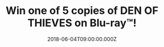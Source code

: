 ---
campaign-uuid: "c-cdeb9767-20eb-4fe0-a2d7-ab1a2da931d9"
type: "Competition"
category: "Entertainment"
date: "2018-06-04T09:00:00.000Z"
end-date: "2018-06-18T23:59:00.000Z"
disable-form: false
is_promoted: false
has_entry_page: true
title: "Win one of 5 copies of DEN OF THIEVES on Blu-ray™!"
competition-description: "<p>Calling all Gerard Butler and ''50 Cent'' fans! To celebrate\
  \ the Blu-ray™ release of the directorial debut of Christian Gudegast, DEN OF THIEVES,\
  \ we’ve got in our hands 5 copies of the official Blu-ray™ of the movie for five\
  \ lucky NME AAA members to win.</p>\n<p>Sounds good? You know what to do…</p>\n"
hero-header: "Win one of 5 copies of DEN OF THIEVES on Blu-ray™!"
terms-confirmation: "N/A"
banner-img: "https://assets.expresslyapp.com/asset-d1b2090d-d7d7-4501-8c6d-3b4c2dd7d443.jpg"
logo-left-href: "nme.com"
logo-left-image: "https://assets.expresslyapp.com/asset-0d4be94a-d96c-4f0b-a273-4dc349aebccb.jpg"
logo-left-title: "Sony Pictures"
bg-image-hero: "https://assets.expresslyapp.com/asset-4a654ab8-623e-4249-9d90-06b56fecf8f7.jpg"
bg-image-first: "https://assets.expresslyapp.com/asset-2551eaba-e6c6-4d58-a536-a98d7c55fb2e.jpg"
bg-image-second: "https://assets.expresslyapp.com/asset-70ec9ccc-fe8d-48de-90d6-c02ebf3d4f21.jpg"
bg-image-third: "https://assets.expresslyapp.com/asset-b96cab0a-0ccc-4e22-be22-48f985eb3442.jpg"
section1-content: "<p>Starring Gerard Butler, Pablo Schreiber, O’shea Jackson Jr and\
  \ Curtis ‘’50 Cent’’Jackson, DEN OF THIEVES follows a notorious crew of bank robbers\
  \ desperate to pull off the ultimate heist: the chance to steal $120 million in\
  \ cash, unless LA’s most feared law enforcement division can stop them!</p>\n<p>This\
  \ Blu-ray™ is a must-have for fans of both the movie and the action genre!</p>\n"
section2-content: "<p>The sensational Blu-ray™ is packed with full of exclusive bonus\
  \ content for you to get stuck in: Alternate Ending, Outtakes, Deleted Scenes, Commentary\
  \ with Director Christian Gudegast and Producer Tucker Tooley, Den of Thieves Theatrical\
  \ Cut…</p> \n<p>This DEN OF THIEVES Blu-ray™ release from Sony Pictures Home Entertainment\
  \ is the best plan for your weekend!</p>\n"
section3-content: "<p>Enter your details below for a chance to win this Blu-ray™ filled\
  \ with gripping, explosive action and an ending that left audiences stunned!</p>\n\
  \ <p>Good luck!</p>\n"
entry-title: "Win one of 5 copies of DEN OF THIEVES on Blu-ray™!"
entry-content: "<p>DEN OF THIEVES Blu-ray™ release is the perfect plan for your weekend!\
  \ <p><p>Enter the draw to win by completing the form below before 23.59pm on 18/06/2018.</p>\n"
has-winner: true
winner-title: "CONGRATULATIONS to Angela, Lara, Kelly, Karen, Cyrill who got a copy\
  \ of DEN OF THIEVES on Blu-ray™!"
winner-banner: "https://assets.expresslyapp.com/asset-671a44f6-3c58-4340-9e5a-73c2f635799f.jpg"
prize-description: "Win one of 5 copies of DEN OF THIEVES on Blu-ray™."
special-conditions: "Multiple entries are allowed up to one every day. Starting June\
  \ 6, 2018, the 24h interval between multiple entries resets at midnight every day."
country-restrictions:
- "GB"
---